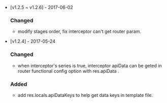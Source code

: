 * [v1.2.5 ~ v1.2.6] - 2017-06-02

  ### Changed

  * modify stages order, fix interceptor can't get router param.

* [v1.2.4] - 2017-05-24

  ### Changed

  * when interceptor's series is true, interceptor apiData can be geted in router functional config option with res.apiData .

  ### Added

  * add res.locals.apiDataKeys to help get data keys in template file.
